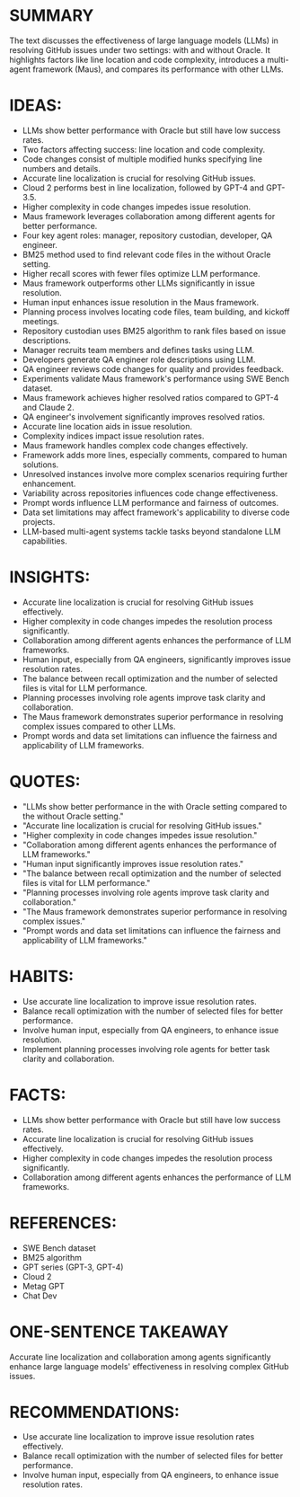 # SUMMARY
The text discusses the effectiveness of large language models (LLMs) in resolving GitHub issues under two settings: with and without Oracle. It highlights factors like line location and code complexity, introduces a multi-agent framework (Maus), and compares its performance with other LLMs.

# IDEAS:
- LLMs show better performance with Oracle but still have low success rates.
- Two factors affecting success: line location and code complexity.
- Code changes consist of multiple modified hunks specifying line numbers and details.
- Accurate line localization is crucial for resolving GitHub issues.
- Cloud 2 performs best in line localization, followed by GPT-4 and GPT-3.5.
- Higher complexity in code changes impedes issue resolution.
- Maus framework leverages collaboration among different agents for better performance.
- Four key agent roles: manager, repository custodian, developer, QA engineer.
- BM25 method used to find relevant code files in the without Oracle setting.
- Higher recall scores with fewer files optimize LLM performance.
- Maus framework outperforms other LLMs significantly in issue resolution.
- Human input enhances issue resolution in the Maus framework.
- Planning process involves locating code files, team building, and kickoff meetings.
- Repository custodian uses BM25 algorithm to rank files based on issue descriptions.
- Manager recruits team members and defines tasks using LLM.
- Developers generate QA engineer role descriptions using LLM.
- QA engineer reviews code changes for quality and provides feedback.
- Experiments validate Maus framework's performance using SWE Bench dataset.
- Maus framework achieves higher resolved ratios compared to GPT-4 and Claude 2.
- QA engineer's involvement significantly improves resolved ratios.
- Accurate line location aids in issue resolution.
- Complexity indices impact issue resolution rates.
- Maus framework handles complex code changes effectively.
- Framework adds more lines, especially comments, compared to human solutions.
- Unresolved instances involve more complex scenarios requiring further enhancement.
- Variability across repositories influences code change effectiveness.
- Prompt words influence LLM performance and fairness of outcomes.
- Data set limitations may affect framework's applicability to diverse code projects.
- LLM-based multi-agent systems tackle tasks beyond standalone LLM capabilities.

# INSIGHTS:
- Accurate line localization is crucial for resolving GitHub issues effectively.
- Higher complexity in code changes impedes the resolution process significantly.
- Collaboration among different agents enhances the performance of LLM frameworks.
- Human input, especially from QA engineers, significantly improves issue resolution rates.
- The balance between recall optimization and the number of selected files is vital for LLM performance.
- Planning processes involving role agents improve task clarity and collaboration.
- The Maus framework demonstrates superior performance in resolving complex issues compared to other LLMs.
- Prompt words and data set limitations can influence the fairness and applicability of LLM frameworks.

# QUOTES:
- "LLMs show better performance in the with Oracle setting compared to the without Oracle setting."
- "Accurate line localization is crucial for resolving GitHub issues."
- "Higher complexity in code changes impedes issue resolution."
- "Collaboration among different agents enhances the performance of LLM frameworks."
- "Human input significantly improves issue resolution rates."
- "The balance between recall optimization and the number of selected files is vital for LLM performance."
- "Planning processes involving role agents improve task clarity and collaboration."
- "The Maus framework demonstrates superior performance in resolving complex issues."
- "Prompt words and data set limitations can influence the fairness and applicability of LLM frameworks."

# HABITS:
- Use accurate line localization to improve issue resolution rates.
- Balance recall optimization with the number of selected files for better performance.
- Involve human input, especially from QA engineers, to enhance issue resolution.
- Implement planning processes involving role agents for better task clarity and collaboration.

# FACTS:
- LLMs show better performance with Oracle but still have low success rates.
- Accurate line localization is crucial for resolving GitHub issues effectively.
- Higher complexity in code changes impedes the resolution process significantly.
- Collaboration among different agents enhances the performance of LLM frameworks.

# REFERENCES:
- SWE Bench dataset
- BM25 algorithm
- GPT series (GPT-3, GPT-4)
- Cloud 2
- Metag GPT
- Chat Dev

# ONE-SENTENCE TAKEAWAY
Accurate line localization and collaboration among agents significantly enhance large language models' effectiveness in resolving complex GitHub issues.

# RECOMMENDATIONS:
- Use accurate line localization to improve issue resolution rates effectively.
- Balance recall optimization with the number of selected files for better performance.
- Involve human input, especially from QA engineers, to enhance issue resolution rates.